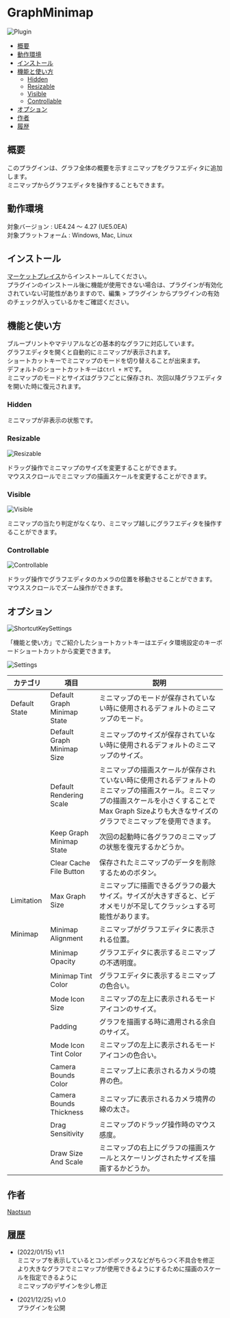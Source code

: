 # GraphMinimap

![Plugin](https://user-images.githubusercontent.com/51815450/147378061-05e7c9d0-488a-4e9c-bfdf-bb1966bb5fb1.PNG)

<!--ts-->
* [概要](#概要)
* [動作環境](#動作環境)
* [インストール](#インストール)
* [機能と使い方](#機能と使い方)
    * [Hidden](#hidden)
    * [Resizable](#resizable)
    * [Visible](#visible)
    * [Controllable](#controllable)
* [オプション](#オプション)
* [作者](#作者)
* [履歴](#履歴)
<!--te-->

## 概要

このプラグインは、グラフ全体の概要を示すミニマップをグラフエディタに追加します。  
ミニマップからグラフエディタを操作することもできます。

## 動作環境

対象バージョン : UE4.24 ～ 4.27 (UE5.0EA)    
対象プラットフォーム : Windows, Mac, Linux

## インストール

[マーケットプレイス](https://www.unrealengine.com/marketplace/ja/product/graph-minimap)からインストールしてください。  
プラグインのインストール後に機能が使用できない場合は、プラグインが有効化されていない可能性がありますので、編集 > プラグイン からプラグインの有効のチェックが入っているかをご確認ください。

## 機能と使い方

ブループリントやマテリアルなどの基本的なグラフに対応しています。  
グラフエディタを開くと自動的にミニマップが表示されます。  
ショートカットキーでミニマップのモードを切り替えることが出来ます。  
デフォルトのショートカットキーは```Ctrl + M```です。  
ミニマップのモードとサイズはグラフごとに保存され、次回以降グラフエディタを開いた時に復元されます。

### Hidden

ミニマップが非表示の状態です。

### Resizable

![Resizable](https://user-images.githubusercontent.com/51815450/147378312-897bc859-d8ae-4587-a393-a1ac4ccc471b.gif)

ドラッグ操作でミニマップのサイズを変更することができます。  
マウススクロールでミニマップの描画スケールを変更することができます。

### Visible

![Visible](https://user-images.githubusercontent.com/51815450/147378411-a44fcdc6-9bd5-44aa-8a09-5f1c0769f87f.gif)

ミニマップの当たり判定がなくなり、ミニマップ越しにグラフエディタを操作することができます。

### Controllable

![Controllable](https://user-images.githubusercontent.com/51815450/147378422-be90a3b0-a9bd-40a8-a6b5-f7a931d5dd2d.gif)

ドラッグ操作でグラフエディタのカメラの位置を移動させることができます。  
マウススクロールでズーム操作ができます。

## オプション

![ShortcutKeySettings](https://user-images.githubusercontent.com/51815450/147378158-5c75649f-88e6-4f6d-9af9-cf0ac07ef649.PNG)

「機能と使い方」でご紹介したショートカットキーはエディタ環境設定のキーボードショートカットから変更できます。

![Settings](https://user-images.githubusercontent.com/51815450/147378165-9eeb0cd2-9247-47cd-873c-dcf59eb57500.PNG)

|**カテゴリ**|**項目**|**説明**|
|---|---|---|
|Default State|Default Graph Minimap State|ミニマップのモードが保存されていない時に使用されるデフォルトのミニマップのモード。|
| |Default Graph Minimap Size|ミニマップのサイズが保存されていない時に使用されるデフォルトのミニマップのサイズ。|
| |Default Rendering Scale|ミニマップの描画スケールが保存されていない時に使用されるデフォルトのミニマップの描画スケール。ミニマップの描画スケールを小さくすることでMax Graph Sizeよりも大きなサイズのグラフでミニマップを使用できます。|
| |Keep Graph Minimap State|次回の起動時に各グラフのミニマップの状態を復元するかどうか。|
| |Clear Cache File Button|保存されたミニマップのデータを削除するためのボタン。|
|Limitation|Max Graph Size|ミニマップに描画できるグラフの最大サイズ。サイズが大きすぎると、ビデオメモリが不足してクラッシュする可能性があります。|
|Minimap|Minimap Alignment|ミニマップがグラフエディタに表示される位置。|
| |Minimap Opacity|グラフエディタに表示するミニマップの不透明度。|
| |Minimap Tint Color|グラフエディタに表示するミニマップの色合い。|
| |Mode Icon Size|ミニマップの左上に表示されるモードアイコンのサイズ。|
| |Padding|グラフを描画する時に適用される余白のサイズ。|
| |Mode Icon Tint Color|ミニマップの左上に表示されるモードアイコンの色合い。|
| |Camera Bounds Color|ミニマップ上に表示されるカメラの境界の色。|
| |Camera Bounds Thickness|ミニマップに表示されるカメラ境界の線の太さ。|
| |Drag Sensitivity|ミニマップのドラッグ操作時のマウス感度。|
| |Draw Size And Scale|ミニマップの右上にグラフの描画スケールとスケーリングされたサイズを描画するかどうか。|

## 作者

[Naotsun](https://twitter.com/Naotsun_UE)

## 履歴

- (2022/01/15) v1.1  
  ミニマップを表示しているとコンボボックスなどがちらつく不具合を修正  
  より大きなグラフでミニマップが使用できるようにするために描画のスケールを指定できるように  
  ミニマップのデザインを少し修正  

- (2021/12/25) v1.0   
  プラグインを公開